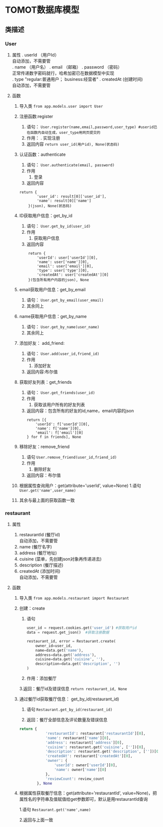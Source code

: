 # TOMOT数据库模型

## 类描述

### User
1. 属性
    . userId （用户Id） <br>自动添加，不需要管</br>
    . name   （用户名）
    . email  （邮箱）
    . password  （密码） <br>正常传递数字密码就行，哈希加密已在数据模型中实现</br>
    . type "regular:普通用户； business:经营者"
    . createdAt (创建时间)  <br>自动添加，不需要管</br>

2. 函数
    1. 导入类
        `from app.models.user import User`

    2. 注册函数:register
        1. 语句：
            `User.register(name,email,password,user_type) #userid已在函数内自动生成，user_type用网页提交的`
        2. 作用：
            . 实现注册
        3. 返回内容
            `return user_id(用户id), None(状态码)`
    
    3. 认证函数：authenticate
        1. 语句：
        `User.authenticate(email, password)`
        2. 作用
            1. 登录
        3. 返回内容
        ```
        return {
                'user_id': result[0]['user_id'],
                'name': result[0]['name']
            }(json), None(状态码)
        ```
    
    4. ID获取用户信息：get_by_id
        1. 语句：
            `User.get_by_id(user_id)`
        2. 作用
            1. 获取用户信息
        3. 返回内容
        ```
            return {
                'userId': user['userId'][0],
                'name': user['name'][0],
                'email': user['email'][0],
                'type': user['type'][0],
                'createdAt': user['createdAt'][0]
            }(包含所有用户内容的json), None
        ```
    
    5. email获取用户信息：get_by_email
        1. 语句：
            `User.get_by_email(user_email)`
        2. 其余同上

    6. name获取用户信息：get_by_name
        1. 语句：
            `User.get_by_name(user_name)`
        2. 其余同上
    
    7. 添加好友： add_friend:
        1. 语句：
            `User.add(user_id,friend_id)`
        2. 作用
            1. 添加好友
        3. 返回内容:布尔值
    
    8. 获取好友列表：get_friends
        1. 语句：
            `User.get_friends(user_id)`
        2. 作用
            1. 获取该用户所有的好友列表
        3. 返回内容：包含所有的好友的id,name，email内容的json
            ```
            return [{
                'userId': f['userId'][0],
                'name': f['name'][0],
                'email': f['email'][0]
            } for f in friends], None
            ```
    
    9. 移除好友：remove_friend
        1. 语句
            `User.remove_friend(user_id,friend_id)`
        2. 作用
            1. 删除好友
        3. 返回内容：布尔值
    
    10. 根据属性查询用户：get(attribute='userId', value=None)
     1.语句
     `User.get('name',user_name)`

     2. 其余与最上面的获取函数一致

### restaurant
1. 属性
    1. restaurantId (餐厅id)  <br>自动添加，不需要管</br>
    2. name (餐厅名字)
    3. address (餐厅地址)
    4. cuisine (菜单，先创建json对象再传递进去)
    5. description (餐厅描述)
    6. createdAt (添加时间) <br>自动添加，不需要管</br>

2. 函数
    1. 导入类
        `from app.models.restaurant import Restaurant`
    
    2. 创建：create
        1. 语句

            ```Python
            user_id = request.cookies.get('user_id') #获取用户id
            data = request.get_json()  #获取注册数据
            
            restaurant_id, error = Restaurant.create(
                owner_id=user_id,
                name=data.get('name'),
                address=data.get('address'),
                cuisine=data.get('cuisine', ''),
                description=data.get('description', '')
            )
            ```
        
        2. 作用：添加餐厅

        3.返回：餐厅id及错误信息
        `return restaurant_id, None`
    
    3. 通过餐厅id获取餐厅信息： get_by_id(restaurant_id)
        1. 语句 
        `Restaurant.get_by_id(restaurant_id)`

        2. 返回：餐厅全部信息及评论数量及错误信息
        ```Python
        return {
                    'restaurantId': restaurant['restaurantId'][0],
                    'name': restaurant['name'][0],
                    'address': restaurant['address'][0],
                    'cuisine': restaurant.get('cuisine', [''])[0],
                    'description': restaurant.get('description', [''])[0],
                    'createdAt': restaurant['createdAt'][0],
                    'owner': {
                        'userId': owner['userId'][0],
                        'name': owner['name'][0]
                    },
                    'reviewCount': review_count
                }, None
        ```
    
    4. 根据属性获取餐厅信息：get(attribute='restaurantId', value=None)，把属性名的字符串及值赋值给get参数即可，默认是用restaurantId查询

        1.语句 
        `Restaurant.get('name',name)`

        2.返回与上面一致